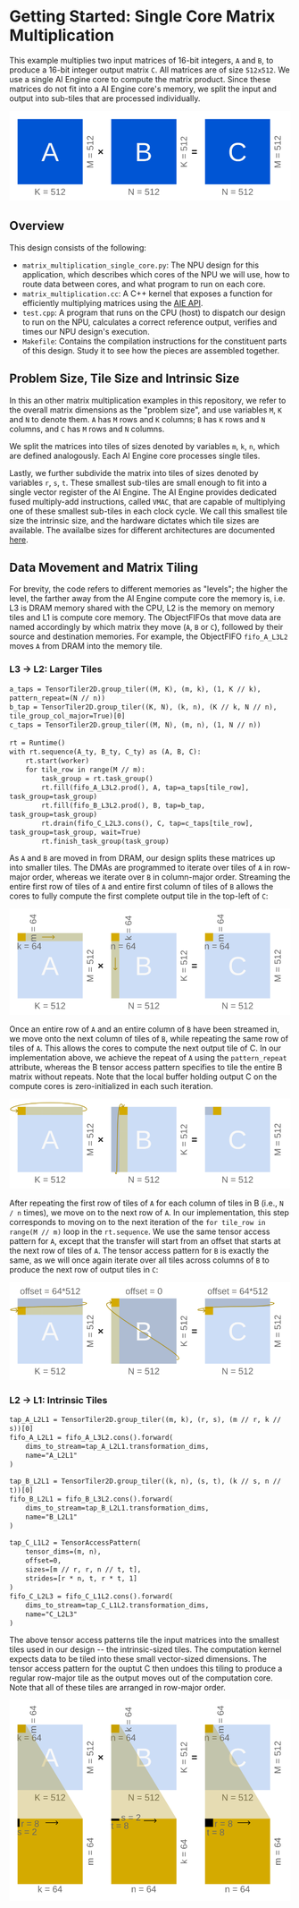 # Getting Started: Single Core Matrix Multiplication

This example multiplies two input matrices of 16-bit integers, `A` and `B`, to 
produce a 16-bit integer output matrix `C`. All matrices are of size `512x512`.
We use a single AI Engine core to compute the matrix product. Since these
matrices do not fit into a AI Engine core's memory, we split the input and
output into sub-tiles that are processed individually.

![Matrix Multiplication AxB = C](diagrams/matmul.svg)

## Overview

This design consists of the following:

* `matrix_multiplication_single_core.py`: The NPU design for this application,
  which describes which cores of the NPU we will use, how to route data between
  cores, and what program to run on each core.
* `matrix_multiplication.cc`: A C++ kernel that exposes a function for 
  efficiently multiplying matrices using the 
  [AIE API](https://xilinx.github.io/aie_api/index.html).
* `test.cpp`: A program that runs on the CPU (host) to dispatch our design to 
  run on the NPU, calculates a correct reference output, verifies and times
  our NPU design's execution.
* `Makefile`: Contains the compilation instructions for the constituent
  parts of this design. Study it to see how the pieces are assembled together.

## Problem Size, Tile Size and Intrinsic Size

In this an other matrix multiplication examples in this repository, we refer
to the overall matrix dimensions as the "problem size", and use variables `M`,
`K` and `N` to denote them. `A` has `M` rows and `K` columns; `B` has `K` rows
and `N` columns, and `C` has `M` rows and `N` columns.

We split the matrices into tiles of sizes denoted by variables  `m`, `k`, `n`,
which are defined analogously. Each AI Engine core processes single tiles.

Lastly, we further subdivide the matrix into tiles of sizes denoted by
variables `r`, `s`, `t`. These smallest sub-tiles are small enough to fit into
a single vector register of the AI Engine. The AI Engine provides dedicated
fused multiply-add instructions, called `VMAC`, that are capable of multiplying
one of these smallest sub-tiles in each clock cycle. We call this smallest tile
size the intrinsic size, and the hardware dictates which tile sizes are
available. The availalbe sizes for different architectures are documented 
[here](https://xilinx.github.io/aie_api/group__group__mmul.html).

## Data Movement and Matrix Tiling

For brevity, the code refers to different memories as "levels"; the higher
the level, the farther away from the AI Engine compute core the memory is, i.e.
L3 is DRAM memory shared with the CPU, L2 is the memory on memory tiles and
L1 is compute core memory. The ObjectFIFOs that move data are named accordingly
by which matrix they move (`A`, `B` or `C`), followed by their source and
destination memories. For example, the ObjectFIFO `fifo_A_L3L2` moves `A` from 
DRAM into the memory tile.

### L3 &rightarrow; L2: Larger Tiles

```
a_taps = TensorTiler2D.group_tiler((M, K), (m, k), (1, K // k), pattern_repeat=(N // n))
b_tap = TensorTiler2D.group_tiler((K, N), (k, n), (K // k, N // n), tile_group_col_major=True)[0]
c_taps = TensorTiler2D.group_tiler((M, N), (m, n), (1, N // n))

rt = Runtime()
with rt.sequence(A_ty, B_ty, C_ty) as (A, B, C):
    rt.start(worker)
    for tile_row in range(M // m):
        task_group = rt.task_group()
        rt.fill(fifo_A_L3L2.prod(), A, tap=a_taps[tile_row], task_group=task_group)
        rt.fill(fifo_B_L3L2.prod(), B, tap=b_tap, task_group=task_group)
        rt.drain(fifo_C_L2L3.cons(), C, tap=c_taps[tile_row], task_group=task_group, wait=True)
        rt.finish_task_group(task_group)
```

As `A` and `B` are moved in from DRAM, our design splits these matrices up into
smaller tiles. The DMAs are programmed to iterate over tiles of `A` in
row-major order, whereas we iterate over `B` in column-major order. Streaming 
the entire first row of tiles of `A` and entire first column of tiles of `B` 
allows the cores to fully compute the first complete output tile in the
top-left of `C`:

![A, B and C matrices are tiled from 512x512 to 64x64. First row of tiles of A and first column of tiles of C is accessed, to produce one output tile in the top-left of C.](./diagrams/matmul_l3l2_1.svg)

Once an entire row of `A` and an entire column of `B` have been streamed in, 
we move onto the next column of tiles of `B`, while repeating the same row of
tiles of `A`. This allows the cores to compute the next output tile of C. In
our implementation above, we achieve the repeat of `A` using the 
`pattern_repeat` attribute, whereas the B tensor access pattern specifies to
tile the entire B matrix without repeats.  Note that the local buffer holding 
output C on the compute cores is zero-initialized in each such iteration.

![To produce the next output tile, the same row of tiles of A is repeated, and the next column of tiles of B is accessed.](./diagrams/matmul_l3l2_2.svg)

After repeating the first row of tiles of `A` for each column of tiles in B
(i.e., `N / n` times), we move on to the next row of `A`. In our 
implementation, this step corresponds to moving on to the next iteration of
the `for tile_row in range(M // m)` loop in the `rt.sequence`. We use the same
tensor access pattern for `A`, except that the transfer will start from an
offset that starts at the next row of tiles of `A`. The tensor access pattern
for `B` is exactly the same, as we will once again iterate over all tiles
across columns of `B` to produce the next row of output tiles in `C`:

![After producing one row of output tiles in C, the process is repeated, but with an offset into the A matrix to produce the next row of output tiles.](./diagrams/matmul_l3l2_3.svg)

### L2 &rightarrow; L1: Intrinsic Tiles

```
tap_A_L2L1 = TensorTiler2D.group_tiler((m, k), (r, s), (m // r, k // s))[0]
fifo_A_L2L1 = fifo_A_L3L2.cons().forward(
    dims_to_stream=tap_A_L2L1.transformation_dims, 
    name="A_L2L1"
)
```
```
tap_B_L2L1 = TensorTiler2D.group_tiler((k, n), (s, t), (k // s, n // t))[0]
fifo_B_L2L1 = fifo_B_L3L2.cons().forward(
    dims_to_stream=tap_B_L2L1.transformation_dims, 
    name="B_L2L1"
)
```
```
tap_C_L1L2 = TensorAccessPattern(
    tensor_dims=(m, n),
    offset=0,
    sizes=[m // r, r, n // t, t],
    strides=[r * n, t, r * t, 1]
)
fifo_C_L2L3 = fifo_C_L1L2.cons().forward(
    dims_to_stream=tap_C_L1L2.transformation_dims, 
    name="C_L2L3"
)
```

The above tensor access patterns tile the input matrices into the smallest
tiles used in our design -- the intrinsic-sized tiles. The computation kernel
expects data to be tiled into these small vector-sized dimensions. The
tensor access pattern for the ouptut C then undoes this tiling to produce a 
regular row-major tile as the output moves out of the computation core.
Note that all of these tiles are arranged in row-major order.

![The 64x64 tiles of A, B and C, are tiled into tiles of size 8x2, 2x8 and 8x8, respectively, to allow processing using the VMAC intrinsics.](./diagrams/matmul_l2l1.svg)